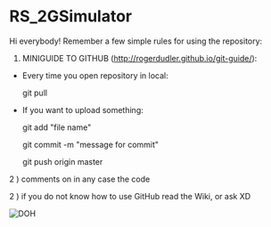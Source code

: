 # RS_2GSimulator

Hi everybody! Remember a few simple rules for using the repository:

1) MINIGUIDE TO GITHUB (http://rogerdudler.github.io/git-guide/):

- Every time you open repository in local: 

  git pull

- If you want to upload something:

  git add "file name"

  git commit -m "message for commit"

  git push origin master

2 ) comments on in any case the code

2 ) if you do not know how to use GitHub read the Wiki, or ask XD


![DOH](http://www.myitalianchef.com/wp-content/uploads/2015/07/homer-simpson.jpg)
